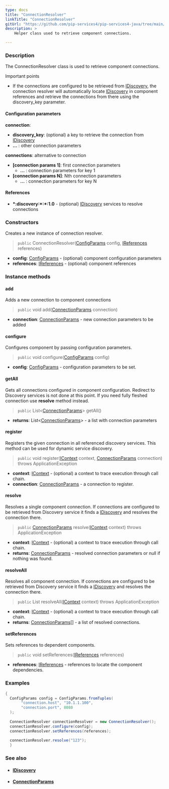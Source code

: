 ```yaml
---
type: docs
title: "ConnectionResolver"
linkTitle: "ConnectionResolver"
gitUrl: "https://github.com/pip-services4/pip-services4-java/tree/main/pip-services4-config-java"
description: >
    Helper class used to retrieve component connections.

---
```


### Description

The ConnectionResolver class is used to retrieve component connections.

Important points

- If the connections are configured to be retrieved from [IDiscovery](../idiscovery), the connection resolver will automatically locate [IDiscovery](../idiscovery) in component references and retrieve the connections from there using the discovery_key parameter.

#### Configuration parameters

**connection**:  
- **discovery_key**: (optional) a key to retrieve the connection from [IDiscovery](../idiscovery)
- **...** : other connection parameters

**connections**:  alternative to connection
- **[connection params 1]**: first connection parameters
    - **...** :  connection parameters for key 1
- **[connection params N]**: Nth connection parameters
    - **...** : connection parameters for key N

#### References
- **\*:discovery:\*:\*:1.0** - (optional) [IDiscovery](../idiscovery) services to resolve connections




### Constructors
Creates a new instance of connection resolver.

> `public` ConnectionResolver([ConfigParams](../../../components/config/config_params) config, [IReferences](../../../components/refer/ireferences) references)

- **config**: [ConfigParams](../../../components/config/config_params) - (optional) component configuration parameters
- **references**: [IReferences](../../../components/refer/ireferences) - (optional) component references


### Instance methods

#### add
Adds a new connection to component connections

> `public` void add([ConnectionParams](../connection_params) connection)

- **connection**: [ConnectionParams](../connection_params) - new connection parameters to be added


#### configure
Configures component by passing configuration parameters.

> `public` void configure([ConfigParams](../../../components/config/config_params) config)

- **config**: [ConfigParams](../../../components/config/config_params) - configuration parameters to be set.


#### getAll
Gets all connections configured in component configuration.
Redirect to Discovery services is not done at this point.
If you need fully fleshed connection use **resolve** method instead.

> `public` List<[ConnectionParams](../connection_params)> getAll()

- **returns**: List<[ConnectionParams](../connection_params)> - a list with connection parameters


#### register
Registers the given connection in all referenced discovery services.
This method can be used for dynamic service discovery.

> `public` void register([IContext](../../../components/context/icontext) context, [ConnectionParams](../connection_params) connection) throws ApplicationException

- **context**: [IContext](../../../components/context/icontext) - (optional) a context to trace execution through call chain.
- **connection**: [ConnectionParams](../connection_params) - a connection to register.


#### resolve
Resolves a single component connection. If connections are configured to be retrieved
from Discovery service it finds a [IDiscovery](../idiscovery) and resolves the connection there.

> `public` [ConnectionParams](../connection_params) resolve([IContext](../../../components/context/icontext) context) throws ApplicationException

- **context**: [IContext](../../../components/context/icontext) - (optional) a context to trace execution through call chain.
- **returns**: [ConnectionParams](../connection_params) - resolved connection parameters or null if nothing was found.


#### resolveAll
Resolves all component connection. If connections are configured to be retrieved
from Discovery service it finds a [IDiscovery](../idiscovery) and resolves the connection there.

> `public` List<ConnectionParams> resolveAll([IContext](../../../components/context/icontext) context) throws ApplicationException

- **context**: [IContext](../../../components/context/icontext) - (optional) a context to trace execution through call chain.
- **returns**: [ConnectionParams](../connection_params)[] - a list of resolved connections.


#### setReferences
Sets references to dependent components.

> `public` void setReferences([IReferences](../../../components/refer/ireferences) references)

- **references**: [IReferences](../../../components/refer/ireferences) - references to locate the component dependencies.


### Examples

```java
{
  ConfigParams config = ConfigParams.fromTuples(
       "connection.host", "10.1.1.100",
       "connection.port", 8080
  );
 
  ConnectionResolver connectionResolver = new ConnectionResolver();
  connectionResolver.configure(config);
  connectionResolver.setReferences(references);
 
  connectionResolver.resolve("123");
  }
```

### See also
- #### [IDiscovery](../idiscovery)
- #### [ConnectionParams](../connection_params)
